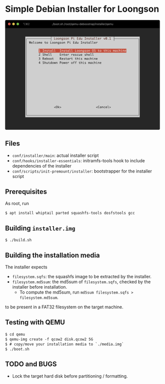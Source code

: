 # Simple Debian Installer for Loongson

![Welcome](loongson-simple-installer-welcome.png)

## Files

* `conf/installer/main`: actual installer script
* `conf/hooks/installer-essentials`: initramfs-tools hook to include dependencies of the installer
* `conf/scripts/init-premount/installer`: bootstrapper for the installer script

## Prerequisites

As root, run

```
$ apt install whiptail parted squashfs-tools dosfstools gcc
```

## Building `installer.img`

```
$ ./build.sh
```

## Building the installation media

The installer expects

* `filesystem.sqfs`: the squashfs image to be extracted by the installer. 
* `filesystem.md5sum`: the md5sum of `filesystem.sqfs`, checked by the installer before installation.
  * To compute the md5sum, run `md5sum filesystem.sqfs > filesystem.md5sum`.

to be present in a FAT32 filesystem on the target machine.

## Testing with QEMU

```
$ cd qemu
$ qemu-img create -f qcow2 disk.qcow2 5G
$ # copy/move your installation media to `./media.img`
$ ./boot.sh
```

## TODO and BUGS

* Lock the target hard disk before partitioning / formatting.

